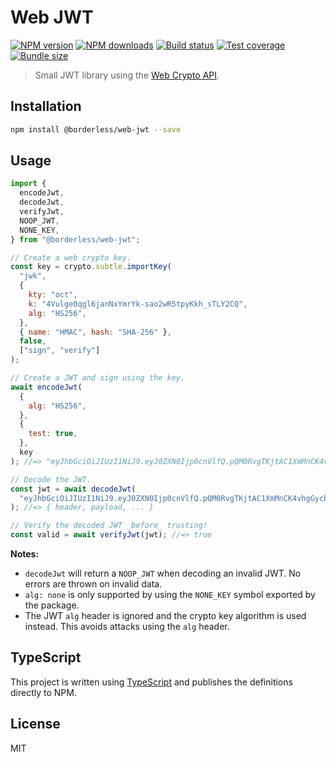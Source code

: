 # Web JWT

[![NPM version][npm-image]][npm-url]
[![NPM downloads][downloads-image]][downloads-url]
[![Build status][build-image]][build-url]
[![Test coverage][coverage-image]][coverage-url]
[![Bundle size][bundle-image]][bundle-url]

> Small JWT library using the [Web Crypto API](https://developer.mozilla.org/en-US/docs/Web/API/Web_Crypto_API).

## Installation

```sh
npm install @borderless/web-jwt --save
```

## Usage

```js
import {
  encodeJwt,
  decodeJwt,
  verifyJwt,
  NOOP_JWT,
  NONE_KEY,
} from "@borderless/web-jwt";

// Create a web crypto key.
const key = crypto.subtle.importKey(
  "jwk",
  {
    kty: "oct",
    k: "4Vulge0qgl6janNxYmrYk-sao2wR5tpyKkh_sTLY2CQ",
    alg: "HS256",
  },
  { name: "HMAC", hash: "SHA-256" },
  false,
  ["sign", "verify"]
);

// Create a JWT and sign using the key.
await encodeJwt(
  {
    alg: "HS256",
  },
  {
    test: true,
  },
  key
); //=> "eyJhbGciOiJIUzI1NiJ9.eyJ0ZXN0Ijp0cnVlfQ.pQM0RvgTKjtAC1XmMnCK4vhgGycbg0vVLn0rsiE8BGc"

// Decode the JWT.
const jwt = await decodeJwt(
  "eyJhbGciOiJIUzI1NiJ9.eyJ0ZXN0Ijp0cnVlfQ.pQM0RvgTKjtAC1XmMnCK4vhgGycbg0vVLn0rsiE8BGc"
); //=> { header, payload, ... }

// Verify the decoded JWT _before_ trusting!
const valid = await verifyJwt(jwt); //=> true
```

**Notes:**

- `decodeJwt` will return a `NOOP_JWT` when decoding an invalid JWT. No errors are thrown on invalid data.
- `alg: none` is only supported by using the `NONE_KEY` symbol exported by the package.
- The JWT `alg` header is ignored and the crypto key algorithm is used instead. This avoids attacks using the `alg` header.

## TypeScript

This project is written using [TypeScript](https://github.com/Microsoft/TypeScript) and publishes the definitions directly to NPM.

## License

MIT

[npm-image]: https://img.shields.io/npm/v/@borderless/web-jwt
[npm-url]: https://npmjs.org/package/@borderless/web-jwt
[downloads-image]: https://img.shields.io/npm/dm/@borderless/web-jwt
[downloads-url]: https://npmjs.org/package/@borderless/web-jwt
[build-image]: https://img.shields.io/github/actions/workflow/status/borderless/web-jwt/ci.yml?branch=main
[build-url]: https://github.com/borderless/web-jwt/actions/workflows/ci.yml?query=branch%3Amain
[coverage-image]: https://img.shields.io/codecov/c/gh/borderless/web-jwt
[coverage-url]: https://codecov.io/gh/borderless/web-jwt
[bundle-image]: https://img.shields.io/bundlephobia/minzip/@borderless/web-jwt.svg
[bundle-url]: https://bundlephobia.com/result?p=@borderless/web-jwt
